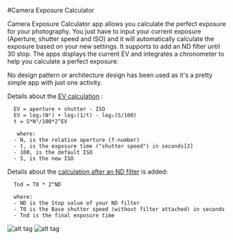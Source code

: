 #Camera Exposure Calculator

Camera Exposure Calculator app allows you calculate the perfect exposure for your photography.
You just have to input your current exposure (Aperture, shutter speed and ISO) and it will automatically calculate the exposure based on your new settings.
It supports to add an ND filter until 30 stop.
The apps displays the current EV and integrates a chronometer to help you calculate a perfect exposure.

No design pattern or architecture design has been used as it's a pretty simple app with just one activity.
 
Details about the [EV calculation](https://en.wikipedia.org/wiki/Exposure_value) :

      EV = aperture + shutter - ISO
      EV = log₂(N²) + log₂(1/t) - log₂(S/100)
      t = S*N²/100*2^EV
     
       where:
      - N, is the relative aperture (f-number)
      - t, is the exposure time ("shutter speed") in seconds[2]
      - 100, is the default ISO
      - S, is the new ISO
      
      
Details about the [calculation after an ND filter](http://www.vassilistangoulis.com/gr/?p=4958) is added:


    
      Tnd = T0 * 2^ND
     
      where:
      - ND is the Stop value of your ND filter
      - T0 is the Base shutter speed (without filter attached) in seconds
      - Tnd is the final exposure time
      
      
![alt tag](http://awoisoak.com/public/android/exposure1.png)
![alt tag](http://awoisoak.com/public/android/exposure2.png)